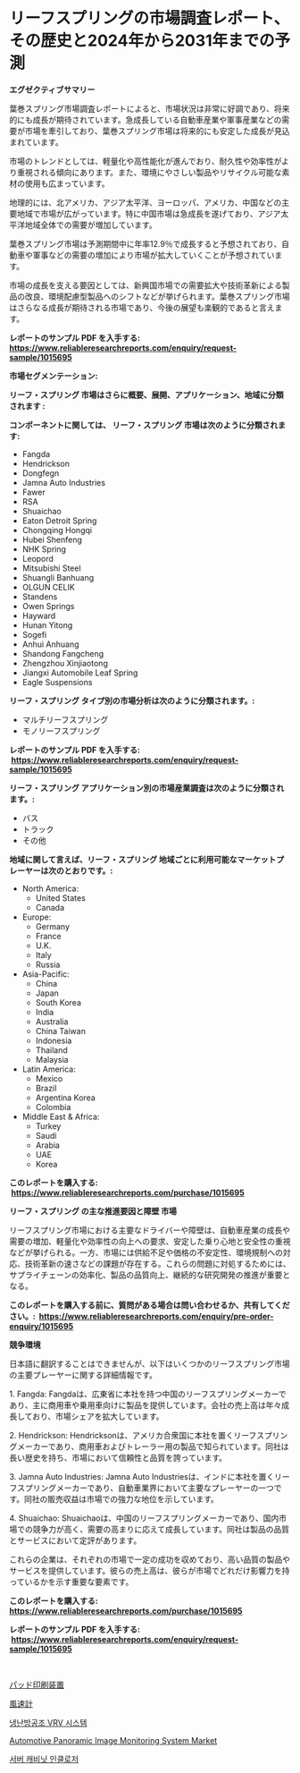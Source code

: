 <p><h1>リーフスプリングの市場調査レポート、その歴史と2024年から2031年までの予測</h1></p><p><strong>エグゼクティブサマリー</strong></p>
<p><p>葉巻スプリング市場調査レポートによると、市場状況は非常に好調であり、将来的にも成長が期待されています。急成長している自動車産業や軍事産業などの需要が市場を牽引しており、葉巻スプリング市場は将来的にも安定した成長が見込まれています。</p><p>市場のトレンドとしては、軽量化や高性能化が進んでおり、耐久性や効率性がより重視される傾向にあります。また、環境にやさしい製品やリサイクル可能な素材の使用も広まっています。</p><p>地理的には、北アメリカ、アジア太平洋、ヨーロッパ、アメリカ、中国などの主要地域で市場が広がっています。特に中国市場は急成長を遂げており、アジア太平洋地域全体での需要が増加しています。</p><p>葉巻スプリング市場は予測期間中に年率12.9％で成長すると予想されており、自動車や軍事などの需要の増加により市場が拡大していくことが予想されています。</p><p>市場の成長を支える要因としては、新興国市場での需要拡大や技術革新による製品の改良、環境配慮型製品へのシフトなどが挙げられます。葉巻スプリング市場はさらなる成長が期待される市場であり、今後の展望も楽観的であると言えます。</p></p>
<p><strong>レポートのサンプル PDF を入手する: <a href="https://www.reliableresearchreports.com/enquiry/request-sample/1015695">https://www.reliableresearchreports.com/enquiry/request-sample/1015695</a></strong></p>
<p><strong>市場セグメンテーション:</strong></p>
<p><strong> リーフ・スプリング 市場はさらに概要、展開、アプリケーション、地域に分類されます :</strong></p>
<p><strong>コンポーネントに関しては、 リーフ・スプリング 市場は次のように分類されます: &nbsp;</strong></p>
<p><ul><li>Fangda</li><li>Hendrickson</li><li>Dongfegn</li><li>Jamna Auto Industries</li><li>Fawer</li><li>RSA</li><li>Shuaichao</li><li>Eaton Detroit Spring</li><li>Chongqing Hongqi</li><li>Hubei Shenfeng</li><li>NHK Spring</li><li>Leopord</li><li>Mitsubishi Steel</li><li>Shuangli Banhuang</li><li>OLGUN CELIK</li><li>Standens</li><li>Owen Springs</li><li>Hayward</li><li>Hunan Yitong</li><li>Sogefi</li><li>Anhui Anhuang</li><li>Shandong Fangcheng</li><li>Zhengzhou Xinjiaotong</li><li>Jiangxi Automobile Leaf Spring</li><li>Eagle Suspensions</li></ul></p>
<p><strong> リーフ・スプリング タイプ別の市場分析は次のように分類されます。:</strong></p>
<p><ul><li>マルチリーフスプリング</li><li>モノリーフスプリング</li></ul></p>
<p><strong>レポートのサンプル PDF を入手する: &nbsp;<a href="https://www.reliableresearchreports.com/enquiry/request-sample/1015695">https://www.reliableresearchreports.com/enquiry/request-sample/1015695</a></strong></p>
<p><strong> リーフ・スプリング アプリケーション別の市場産業調査は次のように分類されます。:</strong></p>
<p><ul><li>バス</li><li>トラック</li><li>その他</li></ul></p>
<p><strong>地域に関して言えば、リーフ・スプリング 地域ごとに利用可能なマーケットプレーヤーは次のとおりです。:</strong></p>
<p><ul>
    <li>
        North America:
        <ul>
            <li>United States</li>
            <li>Canada</li>
        </ul>
    </li>
    <li>
        Europe:
        <ul>
            <li>Germany</li>
            <li>France</li>
            <li>U.K.</li>
            <li>Italy</li>
            <li>Russia</li>
        </ul>
    </li>
    <li>
        Asia-Pacific:
        <ul>
            <li>China</li>
            <li>Japan</li>
            <li>South Korea</li>
            <li>India</li>
            <li>Australia</li>
            <li>China Taiwan</li>
            <li>Indonesia</li>
            <li>Thailand</li>
            <li>Malaysia</li>
        </ul>
    </li>
    <li>
        Latin America:
        <ul>
            <li>Mexico</li>
            <li>Brazil</li>
            <li>Argentina Korea</li>
            <li>Colombia</li>
        </ul>
    </li>
    <li>
        Middle East & Africa:
        <ul>
            <li>Turkey</li>
            <li>Saudi</li>
            <li>Arabia</li>
            <li>UAE</li>
            <li>Korea</li>
        </ul>
    </li>
    </ul></p>
<p><strong>このレポートを購入する: &nbsp;<a href="https://www.reliableresearchreports.com/purchase/1015695">https://www.reliableresearchreports.com/purchase/1015695</a></strong></p>
<p><strong>リーフ・スプリング の主な推進要因と障壁 市場</strong></p>
<p><p>リーフスプリング市場における主要なドライバーや障壁は、自動車産業の成長や需要の増加、軽量化や効率性の向上への要求、安定した乗り心地と安全性の重視などが挙げられる。一方、市場には供給不足や価格の不安定性、環境規制への対応、技術革新の速さなどの課題が存在する。これらの問題に対処するためには、サプライチェーンの効率化、製品の品質向上、継続的な研究開発の推進が重要となる。</p></p>
<p><strong>このレポートを購入する前に、質問がある場合は問い合わせるか、共有してください。:&nbsp; <a href="https://www.reliableresearchreports.com/enquiry/pre-order-enquiry/1015695">https://www.reliableresearchreports.com/enquiry/pre-order-enquiry/1015695</a></strong></p>
<p><strong>競争環境</strong></p>
<p><p>日本語に翻訳することはできませんが、以下はいくつかのリーフスプリング市場の主要プレーヤーに関する詳細情報です。</p><p>1. Fangda: Fangdaは、広東省に本社を持つ中国のリーフスプリングメーカーであり、主に商用車や乗用車向けに製品を提供しています。会社の売上高は年々成長しており、市場シェアを拡大しています。</p><p>2. Hendrickson: Hendricksonは、アメリカ合衆国に本社を置くリーフスプリングメーカーであり、商用車およびトレーラー用の製品で知られています。同社は長い歴史を持ち、市場において信頼性と品質を誇っています。</p><p>3. Jamna Auto Industries: Jamna Auto Industriesは、インドに本社を置くリーフスプリングメーカーであり、自動車業界において主要なプレーヤーの一つです。同社の販売収益は市場での強力な地位を示しています。</p><p>4. Shuaichao: Shuaichaoは、中国のリーフスプリングメーカーであり、国内市場での競争力が高く、需要の高まりに応えて成長しています。同社は製品の品質とサービスにおいて定評があります。</p><p>これらの企業は、それぞれの市場で一定の成功を収めており、高い品質の製品やサービスを提供しています。彼らの売上高は、彼らが市場でどれだけ影響力を持っているかを示す重要な要素です。</p></p>
<p><strong>このレポートを購入する: &nbsp; <a href="https://www.reliableresearchreports.com/purchase/1015695">https://www.reliableresearchreports.com/purchase/1015695</a></strong></p>
<p><strong>レポートのサンプル PDF を入手する: &nbsp;<a href="https://www.reliableresearchreports.com/enquiry/request-sample/1015695">https://www.reliableresearchreports.com/enquiry/request-sample/1015695</a></strong><strong></strong></p>
<p>&nbsp;</p>
<p><p><a href="https://medium.com/@zoetazuur/%E3%83%91%E3%83%83%E3%83%89%E5%8D%B0%E5%88%B7%E6%A9%9F%E5%99%A8%E5%B8%82%E5%A0%B4%E3%81%AE%E5%88%86%E6%9E%90%E3%81%A82024%E5%B9%B4%E3%81%8B%E3%82%892031%E5%B9%B4%E3%81%BE%E3%81%A7%E3%81%AE%E6%9C%9F%E9%96%93%E3%81%AE%E3%82%B5%E3%82%A4%E3%82%BA%E4%BA%88%E6%B8%AC-8af69dd812ec">パッド印刷装置</a></p><p><a href="https://medium.com/@zoetazuur/%E3%82%A8%E3%82%A2%E9%80%9F%E5%BA%A6%E8%A8%88%E5%B8%82%E5%A0%B4%E5%88%86%E6%9E%90-%E3%81%9D%E3%81%AEcagr-%E5%B8%82%E5%A0%B4%E3%82%BB%E3%82%B0%E3%83%A1%E3%83%B3%E3%83%86%E3%83%BC%E3%82%B7%E3%83%A7%E3%83%B3%E3%81%8A%E3%82%88%E3%81%B3%E3%82%B0%E3%83%AD%E3%83%BC%E3%83%90%E3%83%AB%E7%94%A3%E6%A5%AD%E6%A6%82%E8%A6%81-3950ae36ec10">風速計</a></p><p><a href="https://medium.com/@gamblestampleyjenny50m5sl6/hvac-vrv-%EC%8B%9C%EC%8A%A4%ED%85%9C-%EC%8B%9C%EC%9E%A5-%EA%B7%9C%EB%AA%A8%EB%8A%94-%EA%B8%80%EB%A1%9C%EB%B2%8C-%EC%97%85%EA%B3%84%EC%97%90%EC%84%9C-%EC%B5%9C%EC%A0%81%EC%9D%98-%EB%A7%88%EC%BC%80%ED%8C%85-%EC%B1%84%EB%84%90%EC%9D%84-%EB%B3%B4%EC%97%AC%EC%A4%8D%EB%8B%88%EB%8B%A4-16fa15d720ad">냉난방공조 VRV 시스템</a></p><p><a href="https://github.com/Sarissaschmalingtr6fz2739/Market-Research-Report-List-1/blob/main/automotive-panoramic-image-monitoring-system-market.md">Automotive Panoramic Image Monitoring System Market</a></p><p><a href="https://medium.com/@gamblestampleyjenny50m5sl6/%EC%84%9C%EB%B2%84-%EC%BA%90%EB%B9%84%EB%8B%9B-%EC%97%94%ED%81%B4%EB%A1%9C%EC%A0%80-%EC%8B%9C%EC%9E%A5-%EA%B7%9C%EB%AA%A8-%EB%B0%8F-%EC%8B%9C%EC%9E%A5-%EB%8F%99%ED%96%A5-%EC%A0%84%EC%B2%B4-%EC%82%B0%EC%97%85-%EA%B0%9C%EC%9A%94-2024%EB%85%84%EB%B6%80%ED%84%B0-2031%EB%85%84%EA%B9%8C%EC%A7%80-00f019089d9b">서버 캐비닛 인클로저</a></p></p>